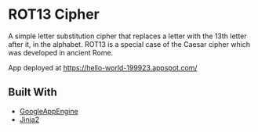 # ROT13 Cipher

A simple letter substitution cipher that replaces a letter with the 13th letter after it, in the alphabet. ROT13 is a special case of the Caesar cipher which was developed in ancient Rome.

App deployed at https://hello-world-199923.appspot.com/

## Built With

* [GoogleAppEngine](https://cloud.google.com/appengine/)
* [Jinja2](http://jinja.pocoo.org/)
